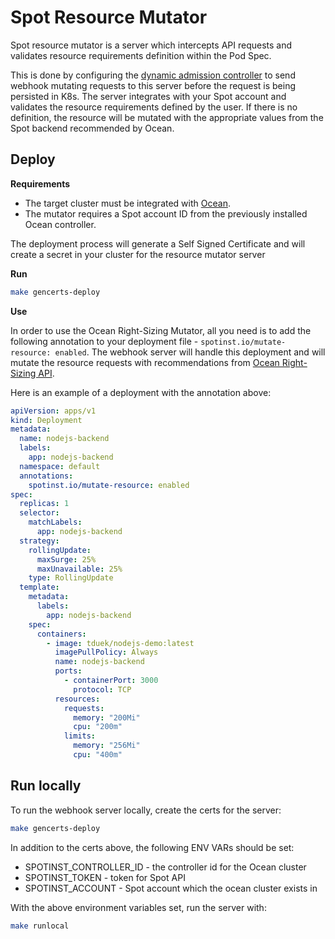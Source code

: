 # Spot Resource Mutator

Spot resource mutator is a server which intercepts API requests and validates resource requirements definition within the Pod Spec.

This is done by configuring the [dynamic admission controller](https://kubernetes.io/docs/reference/access-authn-authz/extensible-admission-controllers/) to send webhook mutating requests to this server before the request is being persisted in K8s. The server integrates with your Spot account and validates the resource requirements defined by the user. If there is no definition, the resource will be mutated with the appropriate values from the Spot backend recommended by Ocean.

## Deploy

**Requirements**

- The target cluster must be integrated with [Ocean](https://spotinst.com/products/ocean/).
- The mutator requires a Spot account ID from the previously installed Ocean controller.

The deployment process will generate a Self Signed Certificate and will create a secret in your cluster for the resource mutator server

**Run**

```bash
make gencerts-deploy
```

**Use**

In order to use the Ocean Right-Sizing Mutator, all you need is to add the following annotation to your deployment file - `spotinst.io/mutate-resource: enabled`. The webhook server will handle this deployment and will mutate the resource requests with recommendations from [Ocean Right-Sizing API](https://api.spotinst.com/spotinst-api/ocean/ocean-cloud-api/ocean-for-aws/get-right-sizing-recommendations/).

Here is an example of a deployment with the annotation above:

```yaml
apiVersion: apps/v1
kind: Deployment
metadata:
  name: nodejs-backend
  labels:
    app: nodejs-backend
  namespace: default
  annotations:
    spotinst.io/mutate-resource: enabled
spec:
  replicas: 1
  selector:
    matchLabels:
      app: nodejs-backend
  strategy:
    rollingUpdate:
      maxSurge: 25%
      maxUnavailable: 25%
    type: RollingUpdate
  template:
    metadata:
      labels:
        app: nodejs-backend
    spec:
      containers:
        - image: tduek/nodejs-demo:latest
          imagePullPolicy: Always
          name: nodejs-backend
          ports:
            - containerPort: 3000
              protocol: TCP
          resources:
            requests:
              memory: "200Mi"
              cpu: "200m"
            limits:
              memory: "256Mi"
              cpu: "400m"
```

## Run locally

To run the webhook server locally, create the certs for the server:

```bash
make gencerts-deploy
```

In addition to the certs above, the following ENV VARs should be set:

- SPOTINST_CONTROLLER_ID - the controller id for the Ocean cluster
- SPOTINST_TOKEN - token for Spot API
- SPOTINST_ACCOUNT - Spot account which the ocean cluster exists in

With the above environment variables set, run the server with:

```bash
make runlocal
```
